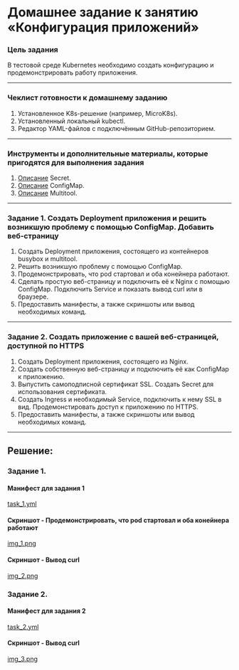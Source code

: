# Домашнее задание к занятию «Конфигурация приложений»

### Цель задания

В тестовой среде Kubernetes необходимо создать конфигурацию и продемонстрировать работу приложения.

------

### Чеклист готовности к домашнему заданию

1. Установленное K8s-решение (например, MicroK8s).
2. Установленный локальный kubectl.
3. Редактор YAML-файлов с подключённым GitHub-репозиторием.

------

### Инструменты и дополнительные материалы, которые пригодятся для выполнения задания

1. [Описание](https://kubernetes.io/docs/concepts/configuration/secret/) Secret.
2. [Описание](https://kubernetes.io/docs/concepts/configuration/configmap/) ConfigMap.
3. [Описание](https://github.com/wbitt/Network-MultiTool) Multitool.

------

### Задание 1. Создать Deployment приложения и решить возникшую проблему с помощью ConfigMap. Добавить веб-страницу

1. Создать Deployment приложения, состоящего из контейнеров busybox и multitool.
2. Решить возникшую проблему с помощью ConfigMap.
3. Продемонстрировать, что pod стартовал и оба конейнера работают.
4. Сделать простую веб-страницу и подключить её к Nginx с помощью ConfigMap. Подключить Service и показать вывод curl или в браузере.
5. Предоставить манифесты, а также скриншоты или вывод необходимых команд.

------

### Задание 2. Создать приложение с вашей веб-страницей, доступной по HTTPS 

1. Создать Deployment приложения, состоящего из Nginx.
2. Создать собственную веб-страницу и подключить её как ConfigMap к приложению.
3. Выпустить самоподписной сертификат SSL. Создать Secret для использования сертификата.
4. Создать Ingress и необходимый Service, подключить к нему SSL в вид. Продемонстировать доступ к приложению по HTTPS. 
4. Предоставить манифесты, а также скриншоты или вывод необходимых команд.

------

## Решение:  
### Задание 1. 
#### Манифест для задания 1  
[task_1.yml](https://github.com/Lepisok/devops-netology/blob/main/4_Microservice_architecture/11-kubernetes-12/src/task_1.yml)
#### Скриншот - Продемонстрировать, что pod стартовал и оба конейнера работают  
[img_1.png](https://github.com/Lepisok/devops-netology/blob/main/4_Microservice_architecture/11-kubernetes-12/img/img_1.png)
#### Скриншот - Вывод curl  
[img_2.png](https://github.com/Lepisok/devops-netology/blob/main/4_Microservice_architecture/11-kubernetes-12/img/img_2.png)

### Задание 2. 
#### Манифест для задания 2  
[task_2.yml](https://github.com/Lepisok/devops-netology/blob/main/4_Microservice_architecture/11-kubernetes-12/src/task_2.yml)  
#### Скриншот - Вывод curl 
[img_3.png](https://github.com/Lepisok/devops-netology/blob/main/4_Microservice_architecture/11-kubernetes-12/img/img_3.png)